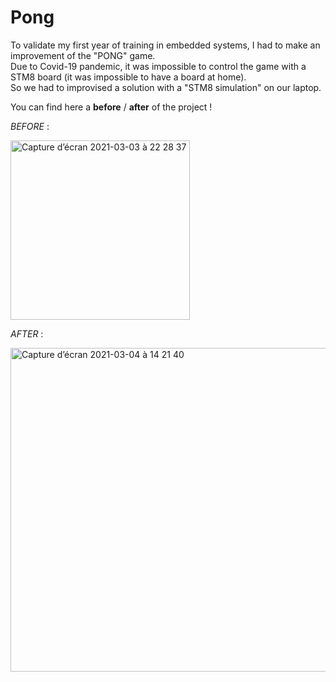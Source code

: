 # Pong

To validate my first year of training in embedded systems, I had to make an improvement of the "PONG" game.<br>
Due to Covid-19 pandemic, it was impossible to control the game with a STM8 board (it was impossible to have a board at home).<br>
So we had to improvised a solution with a "STM8 simulation" on our laptop.

You can find here a **before** / **after** of the project !

_BEFORE_ : 

<img width="287" alt="Capture d’écran 2021-03-03 à 22 28 37" src="https://user-images.githubusercontent.com/54947603/109879321-ba16b400-7c75-11eb-91a1-95cb2b817c41.png">


_AFTER_ : 

<img width="518" alt="Capture d’écran 2021-03-04 à 14 21 40" src="https://user-images.githubusercontent.com/54947603/109970402-4a480e00-7cf5-11eb-98c7-1a124f420d3b.png">
